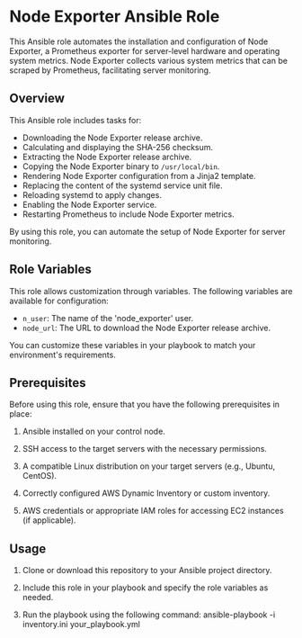 # Node Exporter Ansible Role

This Ansible role automates the installation and configuration of Node Exporter, a Prometheus exporter for server-level hardware and operating system metrics. Node Exporter collects various system metrics that can be scraped by Prometheus, facilitating server monitoring.

## Overview

This Ansible role includes tasks for:

- Downloading the Node Exporter release archive.
- Calculating and displaying the SHA-256 checksum.
- Extracting the Node Exporter release archive.
- Copying the Node Exporter binary to `/usr/local/bin`.
- Rendering Node Exporter configuration from a Jinja2 template.
- Replacing the content of the systemd service unit file.
- Reloading systemd to apply changes.
- Enabling the Node Exporter service.
- Restarting Prometheus to include Node Exporter metrics.

By using this role, you can automate the setup of Node Exporter for server monitoring.

## Role Variables

This role allows customization through variables. The following variables are available for configuration:

- `n_user`: The name of the 'node_exporter' user.
- `node_url`: The URL to download the Node Exporter release archive.

You can customize these variables in your playbook to match your environment's requirements.

## Prerequisites

Before using this role, ensure that you have the following prerequisites in place:

1. Ansible installed on your control node.

2. SSH access to the target servers with the necessary permissions.

3. A compatible Linux distribution on your target servers (e.g., Ubuntu, CentOS).

4. Correctly configured AWS Dynamic Inventory or custom inventory.

5. AWS credentials or appropriate IAM roles for accessing EC2 instances (if applicable).

## Usage

1. Clone or download this repository to your Ansible project directory.

2. Include this role in your playbook and specify the role variables as needed.
3. Run the playbook using the following command:
    ansible-playbook -i inventory.ini your_playbook.yml
